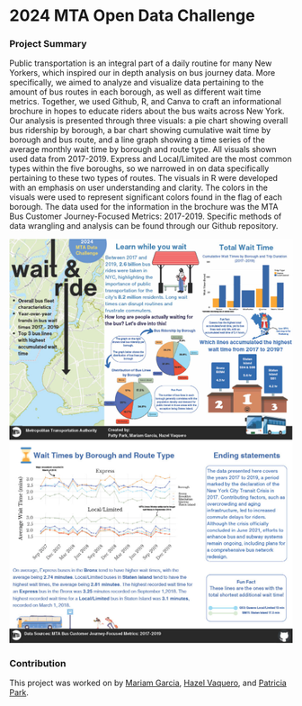 # **2024 MTA Open Data Challenge**

### Project Summary 
Public transportation is an integral part of a daily routine for many New Yorkers, which inspired our in depth analysis on bus journey data. More specifically, we aimed to analyze and visualize data pertaining to the amount of bus routes in each borough, as well as different wait time metrics. Together, we used Github, R, and Canva to craft an informational brochure in hopes to educate riders about the bus waits across New York. Our analysis is presented through three visuals: a pie chart showing overall bus ridership by borough, a bar chart showing cumulative wait time by borough and bus route, and a line graph showing a time series of the average monthly wait time by borough and route type. All visuals shown used data from 2017-2019. Express and Local/Limited are the most common types within the five boroughs, so we narrowed in on data specifically pertaining to these two types of routes. The visuals in R were developed with an emphasis on user understanding and clarity. The colors in the visuals were used to represent significant colors found in the flag of each borough. The data used for the information in the brochure was the MTA Bus Customer Journey-Focused Metrics: 2017-2019. Specific methods of data wrangling and analysis can be found through our Github repository.

![](MTA_Data_Contest_Sumbission_PP_MG_HV_part1)
![](MTA_Data_Contest_Sumbission_PP_MG_HV_part2)

### Contribution
This project was worked on by [Mariam Garcia](https://github.com/mariamkg00), [Hazel Vaquero](https://github.com/hazelvaq), and [Patricia Park](https://github.com/p-park6).
